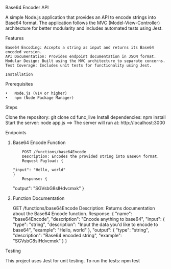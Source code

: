 Base64 Encoder API

A simple Node.js application that provides an API to encode strings into Base64 format. The application follows the MVC (Model-View-Controller) architecture for better modularity and includes automated tests using Jest.

Features

    Base64 Encoding: Accepts a string as input and returns its Base64 encoded version.
    API Documentation: Provides endpoint documentation in JSON format.
    Modular Design: Built using the MVC architecture to separate concerns.
    Test Coverage: Includes unit tests for functionality using Jest.

    Installation

Prerequisites

    •	Node.js (v14 or higher)
    •	npm (Node Package Manager)

Steps

Clone the repository: git clone <repository-url>
cd func_live
Install dependencies: npm install
Start the server: node app.js ==> The server will run at: http://localhost:3000

Endpoints

1.  Base64 Encode Function

            POST /functions/base64Encode
            Description: Encodes the provided string into Base64 format.
            Request Payload: {

        "input": "Hello, world"
        }
            Response: {

    "output": "SGVsbG8sIHdvcmxk"
    }

2. Function Documentation

	GET /functions/base64Encode
	Description: Returns documentation about the Base64 Encode function.
	Response: {
  "name": "base64Encode",
  "description": "Encode anything to base64",
  "input": {
    "type": "string",
    "description": "Input the data you'd like to encode to base64",
    "example": "Hello, world"
  },
  "output": {
    "type": "string",
    "description": "Base64 encoded string",
    "example": "SGVsbG8sIHdvcmxk"
  }
}

Testing

This project uses Jest for unit testing. To run the tests: npm test